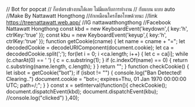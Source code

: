 // Bot for popcat 
// ก็อปตรงข้างบนได้เลย ไม่มีผลกับการทำงาน
// กับแบน แบบ auto
//Make By Nattawatt Hongthong 
//ถ้าเหมือนใครก็ขอโทษด้วยนะ
//link https://treenattawatt.web.app/
//IG nattawatthongthong
//Facebook Nattawatt Hongthong
const kbd = new KeyboardEvent('keydown',{
    key:'h',
    ctrlKey:'true'
});
const kbu = new KeyboardEvent('keyup',{
    key:'h',
    ctrlKey:'true'
});
function getCookie(cname) {
    let name = cname + "=";
    let decodedCookie = decodeURIComponent(document.cookie);
    let ca = decodedCookie.split(';');
    for(let i = 0; i <ca.length; i++) {
      let c = ca[i];
      while (c.charAt(0) == ' ') {
        c = c.substring(1);
      }
      if (c.indexOf(name) == 0) {
        return c.substring(name.length, c.length);
      }
    }
    return "";
  }
function checkCookie() {
    let isbot = getCookie("bot");
    if (isbot != "") {
        console.log("Ban Detected! Clearing..")
        document.cookie = "bot=; expires=Thu, 01 Jan 1970 00:00:00 UTC; path=/;";
    }
}
const x = setInterval(function(){
    checkCookie();
    document.dispatchEvent(kbd);
    document.dispatchEvent(kbu);
    //console.log("clicked")
},40);
